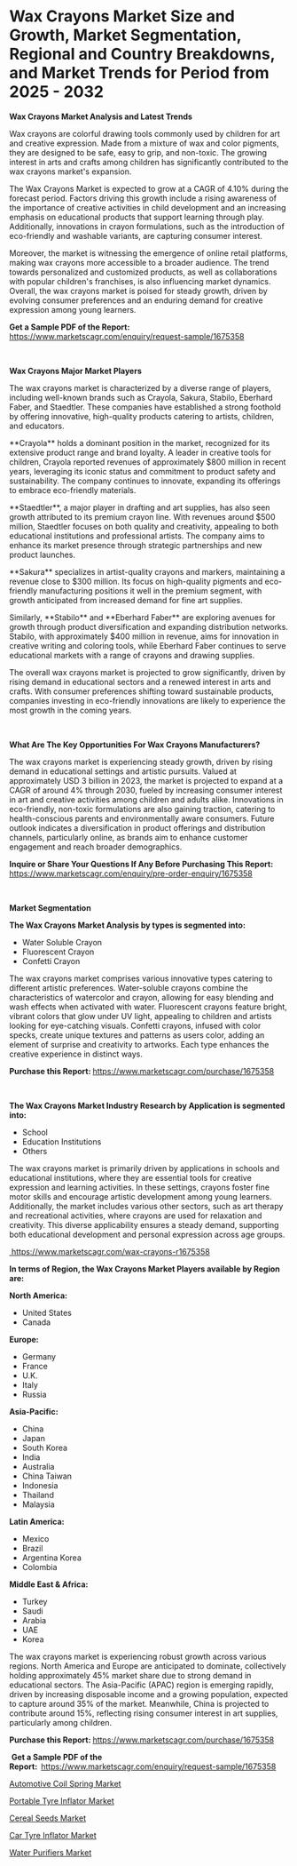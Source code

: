 <p><h1>Wax Crayons Market Size and Growth, Market Segmentation, Regional and Country Breakdowns, and Market Trends for Period from 2025 -  2032</h1></p><p><strong>Wax Crayons Market Analysis and Latest Trends</strong></p>
<p><p>Wax crayons are colorful drawing tools commonly used by children for art and creative expression. Made from a mixture of wax and color pigments, they are designed to be safe, easy to grip, and non-toxic. The growing interest in arts and crafts among children has significantly contributed to the wax crayons market's expansion. </p><p>The Wax Crayons Market is expected to grow at a CAGR of 4.10% during the forecast period. Factors driving this growth include a rising awareness of the importance of creative activities in child development and an increasing emphasis on educational products that support learning through play. Additionally, innovations in crayon formulations, such as the introduction of eco-friendly and washable variants, are capturing consumer interest. </p><p>Moreover, the market is witnessing the emergence of online retail platforms, making wax crayons more accessible to a broader audience. The trend towards personalized and customized products, as well as collaborations with popular children's franchises, is also influencing market dynamics. Overall, the wax crayons market is poised for steady growth, driven by evolving consumer preferences and an enduring demand for creative expression among young learners.</p></p>
<p><strong>Get a Sample PDF of the Report:&nbsp;</strong> <a href="https://www.marketscagr.com/enquiry/request-sample/1675358?utm_campaign=1920&utm_medium=2&utm_source=Github&utm_content=ia&utm_term=05022025&utm_id=wax-crayons">https://www.marketscagr.com/enquiry/request-sample/1675358</a></p>
<p>&nbsp;</p>
<p><strong>Wax Crayons Major Market Players</strong></p>
<p><p>The wax crayons market is characterized by a diverse range of players, including well-known brands such as Crayola, Sakura, Stabilo, Eberhard Faber, and Staedtler. These companies have established a strong foothold by offering innovative, high-quality products catering to artists, children, and educators.</p><p>**Crayola** holds a dominant position in the market, recognized for its extensive product range and brand loyalty. A leader in creative tools for children, Crayola reported revenues of approximately $800 million in recent years, leveraging its iconic status and commitment to product safety and sustainability. The company continues to innovate, expanding its offerings to embrace eco-friendly materials.</p><p>**Staedtler**, a major player in drafting and art supplies, has also seen growth attributed to its premium crayon line. With revenues around $500 million, Staedtler focuses on both quality and creativity, appealing to both educational institutions and professional artists. The company aims to enhance its market presence through strategic partnerships and new product launches.</p><p>**Sakura** specializes in artist-quality crayons and markers, maintaining a revenue close to $300 million. Its focus on high-quality pigments and eco-friendly manufacturing positions it well in the premium segment, with growth anticipated from increased demand for fine art supplies.</p><p>Similarly, **Stabilo** and **Eberhard Faber** are exploring avenues for growth through product diversification and expanding distribution networks. Stabilo, with approximately $400 million in revenue, aims for innovation in creative writing and coloring tools, while Eberhard Faber continues to serve educational markets with a range of crayons and drawing supplies.</p><p>The overall wax crayons market is projected to grow significantly, driven by rising demand in educational sectors and a renewed interest in arts and crafts. With consumer preferences shifting toward sustainable products, companies investing in eco-friendly innovations are likely to experience the most growth in the coming years.</p></p>
<p>&nbsp;</p>
<p><strong>What Are The Key Opportunities For Wax Crayons Manufacturers?</strong></p>
<p><p>The wax crayons market is experiencing steady growth, driven by rising demand in educational settings and artistic pursuits. Valued at approximately USD 3 billion in 2023, the market is projected to expand at a CAGR of around 4% through 2030, fueled by increasing consumer interest in art and creative activities among children and adults alike. Innovations in eco-friendly, non-toxic formulations are also gaining traction, catering to health-conscious parents and environmentally aware consumers. Future outlook indicates a diversification in product offerings and distribution channels, particularly online, as brands aim to enhance customer engagement and reach broader demographics.</p></p>
<p><strong>Inquire or Share Your Questions If Any Before Purchasing This Report:</strong> <a href="https://www.marketscagr.com/enquiry/pre-order-enquiry/1675358?utm_campaign=1920&utm_medium=2&utm_source=Github&utm_content=ia&utm_term=05022025&utm_id=wax-crayons">https://www.marketscagr.com/enquiry/pre-order-enquiry/1675358</a></p>
<p>&nbsp;</p>
<p><strong>Market Segmentation</strong></p>
<p><strong>The Wax Crayons Market Analysis by types is segmented into:</strong></p>
<p><ul><li>Water Soluble Crayon</li><li>Fluorescent Crayon</li><li>Confetti Crayon</li></ul></p>
<p><p>The wax crayons market comprises various innovative types catering to different artistic preferences. Water-soluble crayons combine the characteristics of watercolor and crayon, allowing for easy blending and wash effects when activated with water. Fluorescent crayons feature bright, vibrant colors that glow under UV light, appealing to children and artists looking for eye-catching visuals. Confetti crayons, infused with color specks, create unique textures and patterns as users color, adding an element of surprise and creativity to artworks. Each type enhances the creative experience in distinct ways.</p></p>
<p><strong>Purchase this Report:&nbsp;</strong><a href="https://www.marketscagr.com/purchase/1675358?utm_campaign=1920&utm_medium=2&utm_source=Github&utm_content=ia&utm_term=05022025&utm_id=wax-crayons">https://www.marketscagr.com/purchase/1675358</a></p>
<p>&nbsp;</p>
<p><strong>The Wax Crayons Market Industry Research by Application is segmented into:</strong></p>
<p><ul><li>School</li><li>Education Institutions</li><li>Others</li></ul></p>
<p><p>The wax crayons market is primarily driven by applications in schools and educational institutions, where they are essential tools for creative expression and learning activities. In these settings, crayons foster fine motor skills and encourage artistic development among young learners. Additionally, the market includes various other sectors, such as art therapy and recreational activities, where crayons are used for relaxation and creativity. This diverse applicability ensures a steady demand, supporting both educational development and personal expression across age groups.</p></p>
<p><a href="https://www.marketscagr.com/wax-crayons-r1675358?utm_campaign=1920&utm_medium=2&utm_source=Github&utm_content=ia&utm_term=05022025&utm_id=wax-crayons">&nbsp;https://www.marketscagr.com/wax-crayons-r1675358</a></p>
<p><strong>In terms of Region, the Wax Crayons Market Players available by Region are:</strong></p>
<p>
    <p> <strong> North America: </strong>
        <ul>
            <li>United States</li>
            <li>Canada</li>
        </ul>
        </p> 
    <p> <strong> Europe: </strong>
        <ul>
            <li>Germany</li>
            <li>France</li>
            <li>U.K.</li>
            <li>Italy</li>
            <li>Russia</li>
        </ul>
        </p> 
    <p> <strong> Asia-Pacific: </strong>
        <ul>
            <li>China</li>
            <li>Japan</li>
            <li>South Korea</li>
            <li>India</li>
            <li>Australia</li>
            <li>China Taiwan</li>
            <li>Indonesia</li>
            <li>Thailand</li>
            <li>Malaysia</li>
        </ul>
        </p> 
    <p> <strong> Latin America: </strong>
        <ul>
            <li>Mexico</li>
            <li>Brazil</li>
            <li>Argentina Korea</li>
            <li>Colombia</li>
        </ul>
        </p> 
    <p> <strong> Middle East & Africa: </strong>
        <ul>
            <li>Turkey</li>
            <li>Saudi</li>
            <li>Arabia</li>
            <li>UAE</li>
            <li>Korea</li>
        </ul>
    </p>
    </p>
<p><p>The wax crayons market is experiencing robust growth across various regions. North America and Europe are anticipated to dominate, collectively holding approximately 45% market share due to strong demand in educational sectors. The Asia-Pacific (APAC) region is emerging rapidly, driven by increasing disposable income and a growing population, expected to capture around 35% of the market. Meanwhile, China is projected to contribute around 15%, reflecting rising consumer interest in art supplies, particularly among children.</p></p>
<p><strong>Purchase this Report: </strong><a href="https://www.marketscagr.com/purchase/1675358?utm_campaign=1920&utm_medium=2&utm_source=Github&utm_content=ia&utm_term=05022025&utm_id=wax-crayons">https://www.marketscagr.com/purchase/1675358</a></p>
<p>&nbsp;<strong>Get a Sample PDF of the Report:&nbsp;&nbsp;</strong><a href="https://www.marketscagr.com/enquiry/request-sample/1675358?utm_campaign=1920&utm_medium=2&utm_source=Github&utm_content=ia&utm_term=05022025&utm_id=wax-crayons">https://www.marketscagr.com/enquiry/request-sample/1675358</a></p>
<p><strong></strong></p>
<p><p><a href="https://www.linkedin.com/pulse/automotive-coil-spring-market-dynamics-forecast-2025-bsozc?utm_campaign=1920&utm_medium=2&utm_source=Github&utm_content=ia&utm_term=05022025&utm_id=wax-crayons">Automotive Coil Spring Market</a></p><p><a href="https://www.linkedin.com/pulse/comprehensive-study-portable-tyre-inflator-market-share-size-dnmke?utm_campaign=1920&utm_medium=2&utm_source=Github&utm_content=ia&utm_term=05022025&utm_id=wax-crayons">Portable Tyre Inflator Market</a></p><p><a href="https://www.linkedin.com/pulse/cereal-seeds-market-study-offeringa-thorough-summary-gwcwf?utm_campaign=1920&utm_medium=2&utm_source=Github&utm_content=ia&utm_term=05022025&utm_id=wax-crayons">Cereal Seeds Market</a></p><p><a href="https://www.linkedin.com/pulse/car-tyre-inflator-market-analysis-2025-2032-projected-46-9xlze?utm_campaign=1920&utm_medium=2&utm_source=Github&utm_content=ia&utm_term=05022025&utm_id=wax-crayons">Car Tyre Inflator Market</a></p><p><a href="https://github.com/ChiragRP21/Market-Research-Report-List-7/blob/main/water-purifiers-market.md?utm_campaign=1920&utm_medium=2&utm_source=Github&utm_content=ia&utm_term=05022025&utm_id=wax-crayons">Water Purifiers Market</a></p></p>